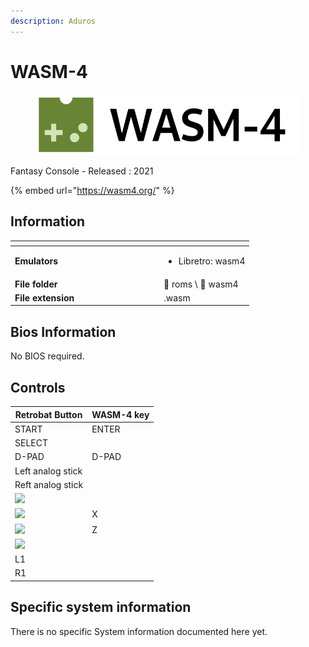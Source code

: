 ```yaml
---
description: Aduros
---
```


# WASM-4

<div align="left">

<figure><img src="https://raw.githubusercontent.com/fabricecaruso/es-theme-carbon/91d85c7849cc550b0cac4e75cb8e0923d3b61b5e/art/logos/wasm4.svg" alt=""><figcaption></figcaption></figure>

</div>

Fantasy Console - Released : 2021

{% embed url="https://wasm4.org/" %}

## Information

<table data-header-hidden><thead><tr><th width="224"></th><th></th></tr></thead><tbody><tr><td><strong>Emulators</strong></td><td><ul><li>Libretro: wasm4</li></ul></td></tr><tr><td><strong>File folder</strong></td><td><span data-gb-custom-inline data-tag="emoji" data-code="1f4c2">📂</span> roms \ <span data-gb-custom-inline data-tag="emoji" data-code="1f4c2">📂</span> wasm4</td></tr><tr><td><strong>File extension</strong></td><td>.wasm</td></tr></tbody></table>

## Bios Information

No BIOS required.

## Controls

| Retrobat Button                                | WASM-4 key |
| ---------------------------------------------- | ---------- |
| START                                          | ENTER      |
| SELECT                                         |            |
| D-PAD                                          | D-PAD      |
| Left analog stick                              |            |
| Reft analog stick                              |            |
| ![](<../../../.gitbook/assets/image (43).png>) |            |
| ![](<../../../.gitbook/assets/image (25).png>) | X          |
| ![](<../../../.gitbook/assets/image (11).png>) | Z          |
| ![](<../../../.gitbook/assets/image (45).png>) |            |
| L1                                             |            |
| R1                                             |            |

## Specific system information

There is no specific System information documented here yet.
